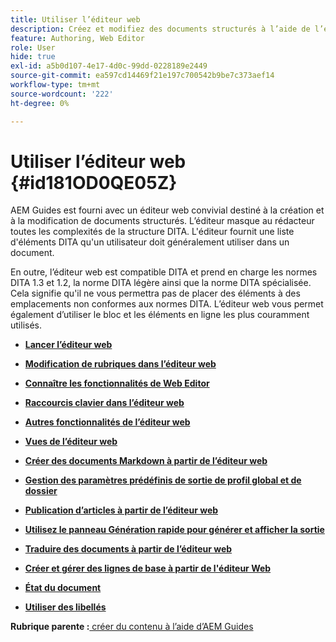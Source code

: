 ```yaml
---
title: Utiliser l’éditeur web
description: Créez et modifiez des documents structurés à l’aide de l’éditeur web. Découvrez comment utiliser l’éditeur web en respectant les normes DITA dans AEM Guides.
feature: Authoring, Web Editor
role: User
hide: true
exl-id: a5b0d107-4e17-4d0c-99dd-0228189e2449
source-git-commit: ea597cd14469f21e197c700542b9be7c373aef14
workflow-type: tm+mt
source-wordcount: '222'
ht-degree: 0%

---
```


# Utiliser l’éditeur web {#id181OD0QE05Z}

AEM Guides est fourni avec un éditeur web convivial destiné à la création et à la modification de documents structurés. L’éditeur masque au rédacteur toutes les complexités de la structure DITA. L&#39;éditeur fournit une liste d&#39;éléments DITA qu&#39;un utilisateur doit généralement utiliser dans un document.

En outre, l’éditeur web est compatible DITA et prend en charge les normes DITA 1.3 et 1.2, la norme DITA légère ainsi que la norme DITA spécialisée. Cela signifie qu&#39;il ne vous permettra pas de placer des éléments à des emplacements non conformes aux normes DITA. L’éditeur web vous permet également d’utiliser le bloc et les éléments en ligne les plus couramment utilisés.

- **[Lancer l’éditeur web](web-editor-launch-editor.md)**

- **[Modification de rubriques dans l’éditeur web](web-editor-edit-topics.md)**

- **[Connaître les fonctionnalités de Web Editor](web-editor-features.md)**

- **[Raccourcis clavier dans l’éditeur web](web-editor-keyboard-shortcuts.md)**

- **[Autres fonctionnalités de l’éditeur web](web-editor-other-features.md)**

- **[Vues de l’éditeur web](web-editor-views.md)**

- **[Créer des documents Markdown à partir de l’éditeur web](web-editor-markdown-topic.md)**

- **[Gestion des paramètres prédéfinis de sortie de profil global et de dossier](web-editor-manage-output-presets.md)**

- **[Publication d’articles à partir de l’éditeur web](web-editor-article-publishing.md)**

- **[Utilisez le panneau Génération rapide pour générer et afficher la sortie](web-editor-quick-generate-panel.md)**

- **[Traduire des documents à partir de l’éditeur web](translate-documents-web-editor.md)**

- **[Créer et gérer des lignes de base à partir de l&#39;éditeur Web](web-editor-baseline.md)**

- **[État du document](web-editor-document-states.md)**

- **[Utiliser des libellés](web-editor-use-label.md)**


**Rubrique parente :**[ créer du contenu à l’aide d’AEM Guides](authoring-content-xml-doc.md)
